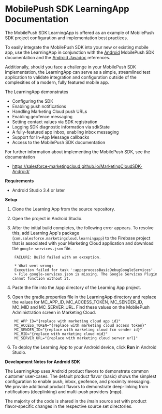 # MobilePush SDK LearningApp Documentation

The MobilePush SDK LearningApp is offered as an example of MobilePush SDK project configuration and implementation best practices.

To easily integrate the MobilePush SDK into your new or existing mobile app, use the LearningApp in conjunction with the [Android](https://salesforce-marketingcloud.github.io/MarketingCloudSDK-Android/) MobilePush SDK documentation and the [Android Javadoc](https://salesforce-marketingcloud.github.io/MarketingCloudSDK-Android/overview/javadocs.html) references.

Additionally, should you face a challenge in your MobilePush SDK implementation, the LearningApp can serve as a simple, streamlined test application to validate integration and configuration outside of the complexities of a modern, fully featured mobile app.

The LearningApp demonstrates

* Configuring the SDK
* Enabling push notifications
* Handling Marketing Cloud push URLs
* Enabling geofence messaging
* Setting contact values via SDK registration
* Logging SDK diagnostic information via sdkState
* A fully-featured app inbox, enabling inbox messaging
* Support for In-App Message callbacks
* Access to the MobilePush SDK documentation

For further information about implementing the MobilePush SDK, see the documentation

* https://salesforce-marketingcloud.github.io/MarketingCloudSDK-Android/

**Requirements**

* Android Studio 3.4 or later

**Setup**

1. Clone the Learning App from the source repository.
2. Open the project in Android Studio.
3. After the initial build completes, the following error appears. To resolve this, add Learning App's package (`com.salesforce.marketingcloud.learningapp`) to the Firebase project that is associated with your Marketing Cloud application and download the `google-services.json` file.

        FAILURE: Build failed with an exception.
    
        * What went wrong:
        Execution failed for task ':app:processBasicDebugGoogleServices'.
        > File google-services.json is missing. The Google Services Plugin cannot function without it.
       
4. Paste the file into the /app directory of the Learning App project.
5. Open the gradle.properties file in the LearningApp directory and replace the values for MC_APP_ID, MC_ACCESS_TOKEN, MC_SENDER_ID, MC_MID and MC_SERVER_URL. Find these values on the MobilePush Administration screen in Marketing Cloud.

        MC_APP_ID="{replace with marketing cloud app id}"
        MC_ACCESS_TOKEN="{replace with marketing cloud access token}"
        MC_SENDER_ID="{replace with marketing cloud fcm sender id}"
        MC_MID="{replace with marketing cloud mid}"
        MC_SERVER_URL="{replace with marketing cloud server url}"
        
6. To deploy the Learning App to your Android device, click **Run** in Android Studio.

**Development Notes for Android SDK** 

The LearningApp uses Android product flavors to demonstrate common customer user-cases. The default product flavor (basic) shows the simplest configuration to enable push, inbox, geofence, and proximity messaging. We provide additional product flavors to demonstrate deep-linking from notifications (deeplinking) and multi-push providers (mpp).

The majority of the code is shared in the /main source set with product flavor-specific changes in the respective source set directories.


